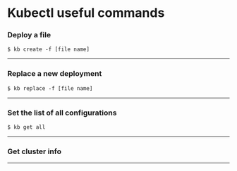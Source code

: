 # Kubectl useful commands

### Deploy a file 
``` $ kb create -f [file name] ```

---
### Replace a new deployment
` $ kb replace -f [file name] `

---
### Set the list of all configurations
` $ kb get all `

---
### Get cluster info

---
